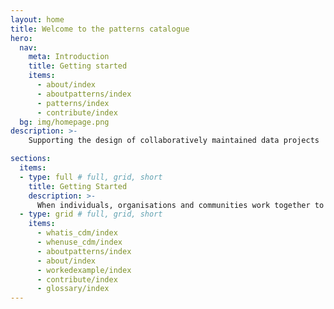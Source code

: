 ```yaml
---
layout: home
title: Welcome to the patterns catalogue
hero:
  nav:
    meta: Introduction
    title: Getting started
    items:
      - about/index
      - aboutpatterns/index
      - patterns/index
      - contribute/index
  bg: img/homepage.png
description: >- 
    Supporting the design of collaboratively maintained data projects

sections:
  items:
  - type: full # full, grid, short
    title: Getting Started
    description: >-
      When individuals, organisations and communities work together to share the work of collecting and maintaining shared data assets this is described as ‘collaborative data maintenance’.
  - type: grid # full, grid, short
    items:
      - whatis_cdm/index
      - whenuse_cdm/index
      - aboutpatterns/index
      - about/index
      - workedexample/index
      - contribute/index
      - glossary/index
---
```

